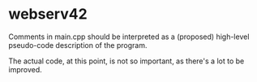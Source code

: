 # webserv42

Comments in main.cpp should be interpreted as a (proposed) high-level pseudo-code description of the program.

The actual code, at this point, is not so important, as there's a lot to be improved.
